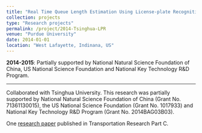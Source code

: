 ```yaml
---
title: "Real Time Queue Length Estimation Using License-plate Recognition Data"
collection: projects
type: "Research projects"
permalink: /project/2014-Tsinghua-LPR
venue: "Purdue University"
date: 2014-01-01
location: "West Lafayette, Indinana, US"
---
```

<b>2014-2015</b>: Partially supported by National Natural Science Foundation of China, US National Science Foundation and National Key Technology R&D Program. 

---
Collaborated with Tsinghua University. This research was partially supported by National Natural Science Foundation of China (Grant No. 71361130015), the US National Science Foundation (Grant No. 1017933) and National Key Technology R&D Program (Grant No. 2014BAG03B03). 

One [research paper](http://zhanxianyuan.xyz//publication/2015-queue_length_estimation-partC) published in Transportation Research Part C.

